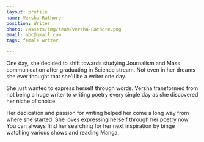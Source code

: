 ```yaml
---
layout: profile
name: Versha Rathore
position: Writer
photo: /assets/img/team/Versha-Rathore.png
email: abc@gmail.com
tags: female writer

---
```

One day, she decided to shift towards studying Journalism and Mass communication after graduating in Science stream. Not even in her dreams she ever thought that she'll be a writer one day.

She just wanted to express herself through words. Versha transformed from not being a huge writer to writing poetry every single day as she discovered her niche of choice.

Her dedication and passion for writing helped her come a long way from where she started. She loves expressing herself through her poetry now. You can always find her searching for her next inspiration by binge watching various shows and reading Manga.






